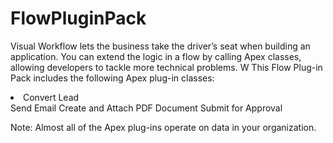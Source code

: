 FlowPluginPack
==============

Visual Workflow lets the business take the driver’s seat when building an application. 
You can extend the logic in a flow by calling Apex classes, allowing developers to tackle more 
technical problems. W
This Flow Plug-in Pack includes the following Apex plug-in classes:
<li>Convert Lead</li>
Send Email
Create and Attach PDF Document
Submit for Approval

Note: Almost all of the Apex plug-ins operate on data in your organization.